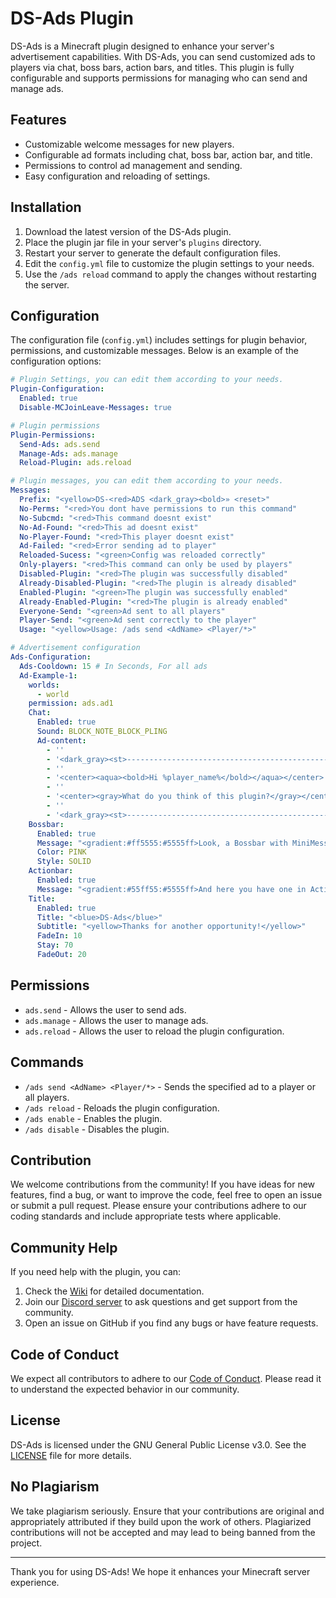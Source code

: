 # DS-Ads Plugin

DS-Ads is a Minecraft plugin designed to enhance your server's advertisement capabilities. With DS-Ads, you can send customized ads to players via chat, boss bars, action bars, and titles. This plugin is fully configurable and supports permissions for managing who can send and manage ads.

## Features

- Customizable welcome messages for new players.
- Configurable ad formats including chat, boss bar, action bar, and title.
- Permissions to control ad management and sending.
- Easy configuration and reloading of settings.

## Installation

1. Download the latest version of the DS-Ads plugin.
2. Place the plugin jar file in your server's `plugins` directory.
3. Restart your server to generate the default configuration files.
4. Edit the `config.yml` file to customize the plugin settings to your needs.
5. Use the `/ads reload` command to apply the changes without restarting the server.

## Configuration

The configuration file (`config.yml`) includes settings for plugin behavior, permissions, and customizable messages. Below is an example of the configuration options:

```yaml
# Plugin Settings, you can edit them according to your needs.
Plugin-Configuration:
  Enabled: true
  Disable-MCJoinLeave-Messages: true

# Plugin permissions
Plugin-Permissions:
  Send-Ads: ads.send
  Manage-Ads: ads.manage
  Reload-Plugin: ads.reload

# Plugin messages, you can edit them according to your needs.
Messages:
  Prefix: "<yellow>DS-<red>ADS <dark_gray><bold>» <reset>"
  No-Perms: "<red>You dont have permissions to run this command"
  No-Subcmd: "<red>This command doesnt exist"
  No-Ad-Found: "<red>This ad doesnt exist"
  No-Player-Found: "<red>This player doesnt exist"
  Ad-Failed: "<red>Error sending ad to player"
  Reloaded-Sucess: "<green>Config was reloaded correctly"
  Only-players: "<red>This command can only be used by players"
  Disabled-Plugin: "<red>The plugin was successfully disabled"
  Already-Disabled-Plugin: "<red>The plugin is already disabled"
  Enabled-Plugin: "<green>The plugin was successfully enabled"
  Already-Enabled-Plugin: "<red>The plugin is already enabled"
  Everyone-Send: "<green>Ad sent to all players"
  Player-Send: "<green>Ad sent correctly to the player"
  Usage: "<yellow>Usage: /ads send <AdName> <Player/*>"

# Advertisement configuration
Ads-Configuration:
  Ads-Cooldown: 15 # In Seconds, For all ads
  Ad-Example-1:
    worlds:
      - world
    permission: ads.ad1
    Chat:
      Enabled: true
      Sound: BLOCK_NOTE_BLOCK_PLING
      Ad-content:
        - ''
        - '<dark_gray><st>-----------------------------------------------------'
        - ''
        - '<center><aqua><bold>Hi %player_name%</bold></aqua></center>'
        - ''
        - '<center><gray>What do you think of this plugin?</gray></center>'
        - ''
        - '<dark_gray><st>-----------------------------------------------------'
    Bossbar:
      Enabled: true
      Message: "<gradient:#ff5555:#5555ff>Look, a Bossbar with MiniMessage</gradient>"
      Color: PINK
      Style: SOLID
    Actionbar:
      Enabled: true
      Message: "<gradient:#55ff55:#5555ff>And here you have one in ActionBar</gradient>"
    Title:
      Enabled: true
      Title: "<blue>DS-Ads</blue>"
      Subtitle: "<yellow>Thanks for another opportunity!</yellow>"
      FadeIn: 10
      Stay: 70
      FadeOut: 20
```

## Permissions

- `ads.send` - Allows the user to send ads.
- `ads.manage` - Allows the user to manage ads.
- `ads.reload` - Allows the user to reload the plugin configuration.

## Commands

- `/ads send <AdName> <Player/*>` - Sends the specified ad to a player or all players.
- `/ads reload` - Reloads the plugin configuration.
- `/ads enable` - Enables the plugin.
- `/ads disable` - Disables the plugin.

## Contribution

We welcome contributions from the community! If you have ideas for new features, find a bug, or want to improve the code, feel free to open an issue or submit a pull request. Please ensure your contributions adhere to our coding standards and include appropriate tests where applicable.

## Community Help

If you need help with the plugin, you can:

1. Check the [Wiki](https://github.com/yourusername/DS-Ads/wiki) for detailed documentation.
2. Join our [Discord server](https://discord.gg/yourdiscord) to ask questions and get support from the community.
3. Open an issue on GitHub if you find any bugs or have feature requests.

## Code of Conduct

We expect all contributors to adhere to our [Code of Conduct](CODE_OF_CONDUCT.md). Please read it to understand the expected behavior in our community.

## License

DS-Ads is licensed under the GNU General Public License v3.0. See the [LICENSE](LICENSE) file for more details.

## No Plagiarism

We take plagiarism seriously. Ensure that your contributions are original and appropriately attributed if they build upon the work of others. Plagiarized contributions will not be accepted and may lead to being banned from the project.

---

Thank you for using DS-Ads! We hope it enhances your Minecraft server experience.
